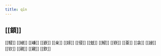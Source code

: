 ```yaml
---
title: qīn
---
```


## [[顉]]
[[駸]]
[[綅]]
[[嵰]]
[[嶔]]
[[亲]]
[[媇]]
[[侵]]
[[兓]]
[[鮼]]
[[嵚]]
[[菳]]
[[衾]]
[[誛]]
[[钦]]
[[親]]
[[寴]]
[[欽]]
